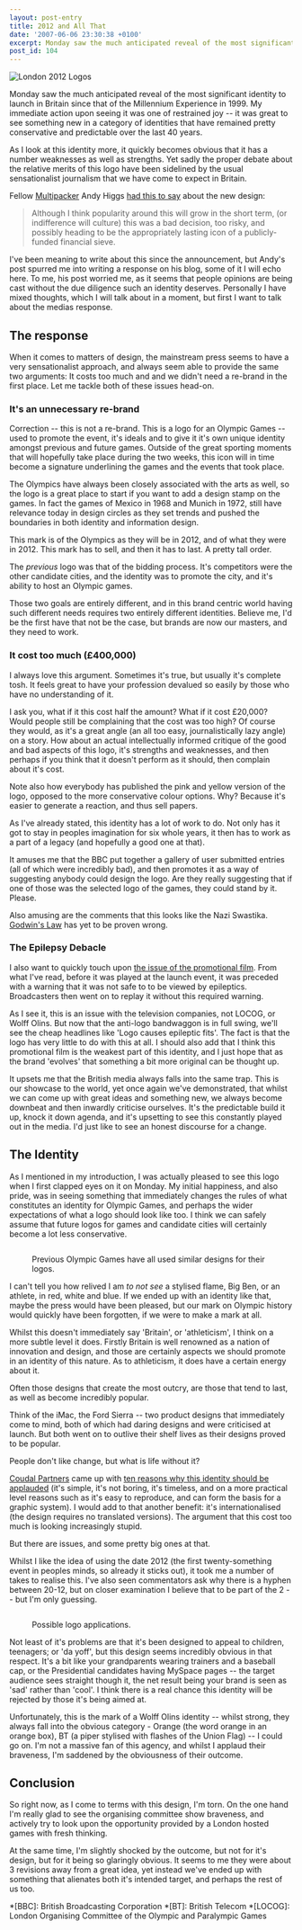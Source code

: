 ```yaml
---
layout: post-entry
title: 2012 and All That
date: '2007-06-06 23:30:38 +0100'
excerpt: Monday saw the much anticipated reveal of the most significant identity to launch in Britain since that of the Millennium Experience in 1999; the logo for the 2012 London Olympic Games.
post_id: 104
---
```

![London 2012 Logos](/assets/images/2007/06/2012_and_all_that.jpg)

Monday saw the much anticipated reveal of the most significant identity to launch in Britain since that of the Millennium Experience in 1999. My immediate action upon seeing it was one of restrained joy -- it was great to see something new in a category of identities that have remained pretty conservative and predictable over the last 40 years.

As I look at this identity more, it quickly becomes obvious that it has a number weaknesses as well as strengths.  Yet sadly the proper debate about the relative merits of this logo have been sidelined by the usual sensationalist journalism that we have come to expect in Britain.

Fellow [Multipacker][1] Andy Higgs [had this to say][2] about the new design:

> Although I think popularity around this will grow in the short term, (or indifference will culture) this was a bad decision, too risky, and possibly heading to be the appropriately lasting icon of a publicly-funded financial sieve.

I've been meaning to write about this since the announcement, but Andy's post spurred me into writing a response on his blog, some of it I will echo here. To me, his post worried me, as it seems that people opinions are being cast without the due diligence such an identity deserves. Personally I have mixed thoughts, which I will talk about in a moment, but first I want to talk about the medias response.

[1]: http://www.multipack.co.uk/
[2]: http://justbeyondthebridge.co.uk/blog/that-olympic-logo/

<!--more-->

## The response
When it comes to matters of design, the mainstream press seems to have a very sensationalist approach, and always seem able to provide the same two arguments: It costs too much and and we didn't need a re-brand in the first place. Let me tackle both of these issues head-on.

### It's an unnecessary re-brand
Correction -- this is not a re-brand. This is a logo for an Olympic Games -- used to promote the event, it's ideals and to give it it's own unique identity amongst previous and future games. Outside of the great sporting moments that will hopefully take place during the two weeks, this icon will in time become a signature underlining the games and the events that took place.

The Olympics have always been closely associated with the arts as well, so the logo is a great place to start if you want to add a design stamp on the games. In fact the games of Mexico in 1968 and Munich in 1972, still have relevance today in design circles as they set trends and pushed the boundaries in both identity and information design.

This mark is of the Olympics as they will be in 2012, and of what they were in 2012. This mark has to sell, and then it has to last. A pretty tall order.

The *previous* logo was that of the bidding process. It's competitors were the other candidate cities, and the identity was to promote the city, and it's ability to host an Olympic games.

Those two goals are entirely different, and in this brand centric world having such different needs requires two entirely different identities. Believe me, I'd be the first have that not be the case, but brands are now our masters, and they need to work.

### It cost too much (£400,000)
I always love this argument. Sometimes it's true, but usually it's complete tosh. It feels great to have your profession devalued so easily by those who have no understanding of it.

I ask you, what if it this cost half the amount? What if it cost £20,000? Would people still be complaining that the cost was too high? Of course they would, as it's a great angle (an all too easy, journalistically lazy angle) on a story. How about an actual intellectually informed critique of the good and bad aspects of this logo, it's strengths and weaknesses, and then perhaps if you think that it doesn't perform as it should, then complain about it's cost.  

Note also how everybody has published the pink and yellow version of the logo, opposed to the more conservative colour options. Why? Because it's easier to generate a reaction, and thus sell papers.

As I've already stated, this identity has a lot of work to do. Not only has it got to stay in peoples imagination for six whole years, it then has to work as a part of a legacy (and hopefully a good one at that).

It amuses me that the BBC put together a gallery of user submitted entries (all of which were incredibly bad), and then promotes it as a way of suggesting anybody could design the logo. Are they really suggesting that if one of those was the selected logo of the games, they could stand by it. Please.

Also amusing are the comments that this looks like the Nazi Swastika. [Godwin's Law][3] has yet to be proven wrong.

### The Epilepsy Debacle
I also want to quickly touch upon [the issue of the promotional film][4]. From what I've read, before it was played at the launch event, it was preceded with a warning that it was not safe to to be viewed by epileptics.  Broadcasters then went on to replay it without this required warning.

As I see it, this is an issue with the television companies, not LOCOG, or Wolff Olins. But now that the anti-logo bandwaggon is in full swing, we'll see the cheap headlines like 'Logo causes epileptic fits'. The fact is that the logo has very little to do with this at all. I should also add that I think this promotional film is the weakest part of this identity, and I just hope that as the brand 'evolves' that something a bit more original can be thought up.

It upsets me that the British media always falls into the same trap. This is our showcase to the world, yet once again we've demonstrated, that whilst we can come up with great ideas and something new, we always become downbeat and then inwardly criticise ourselves. It's the predictable build it up, knock it down agenda, and it's upsetting to see this constantly played out in the media. I'd just like to see an honest discourse for a change.

## The Identity
As I mentioned in my introduction, I was actually pleased to see this logo when I first clapped eyes on it on Monday. My initial happiness, and also pride, was in seeing something that immediately changes the rules of what constitutes an identity for Olympic Games, and perhaps the wider expectations of what a logo should look like too. I think we can safely assume that future logos for games and candidate cities will certainly become a lot less conservative.

<figure>
    <img src="/assets/images/2007/06/pastolympiclogos.png" alt=""/>
    <figcaption>
        <p>Previous Olympic Games have all used similar designs for their logos.</p>
    </figcaption>
</figure>

I can't tell you how relived I am *to not see* a stylised flame, Big Ben, or an athlete, in red, white and blue. If we ended up with an identity like that, maybe the press would have been pleased, but our mark on Olympic history would quickly have been forgotten, if we were to make a mark at all.

Whilst this doesn't immediately say 'Britain', or 'athleticism', I think on a more subtle level it does. Firstly Britain is well renowned as a nation of innovation and design, and those are certainly aspects we should promote in an identity of this nature. As to athleticism, it does have a certain energy about it.

Often those designs that create the most outcry, are those that tend to last, as well as become incredibly popular.

Think of the iMac, the Ford Sierra -- two product designs that immediately come to mind, both of which had daring designs and were criticised at launch. But both went on to outlive their shelf lives as their designs proved to be popular.

People don't like change, but what is life without it?

[Coudal Partners][5] came up with [ten reasons why this identity should be applauded][6] (it's simple, it's not boring, it's timeless, and on a more practical level reasons such as it's easy to reproduce, and can form the basis for a graphic system). I would add to that another benefit: it's internationalised (the design requires no translated versions). The argument that this cost too much is looking increasingly stupid.

But there are issues, and some pretty big ones at that.

Whilst I like the idea of using the date 2012 (the first twenty-something event in peoples minds, so already it sticks out), it took me a number of takes to realise this. I've also seen commentators ask why there is a hyphen between 20-12, but on closer examination I believe that to be part of the 2 -- but I'm only guessing.

<figure>
    <img src="/assets/images/2007/06/2012logoapplications.jpg" alt=""/>
    <figcaption>
        <p>Possible logo applications.</p>
    </figcaption>
</figure>

Not least of it's problems are that it's been designed to appeal to children, teenagers; or 'da yoff', but this design seems incredibly obvious in that respect. It's a bit like your grandparents wearing trainers and a baseball cap, or the Presidential candidates having MySpace pages -- the target audience sees straight though it, the net result being your brand is seen as 'sad' rather than 'cool'. I think there is a real chance this identity will be rejected by those it's being aimed at.

Unfortunately, this is the mark of a Wolff Olins identity -- whilst strong, they always fall into the obvious category - Orange (the word orange in an orange box), BT (a piper stylised with flashes of the Union Flag) -- I could go on.  I'm not a massive fan of this agency, and whilst I applaud their braveness, I'm saddened by the obviousness of their outcome.

## Conclusion
So right now, as I come to terms with this design, I'm torn. On the one hand I'm really glad to see the organising committee show braveness, and actively try to look upon the opportunity provided by a London hosted games with fresh thinking.  

At the same time, I'm slightly shocked by the outcome, but not for it's design, but for it being so glaringly obvious.  It seems to me they were about 3 revisions away from a great idea, yet instead we've ended up with something that alienates both it's intended target, and perhaps the rest of us too.

[3]: http://en.wikipedia.org/wiki/Godwins_Law
[4]: http://news.bbc.co.uk/2/hi/uk_news/england/london/6724245.stm
[5]: http://coudal.com/
[6]: http://coudal.com/olympics.php

*[BBC]: British Broadcasting Corporation
*[BT]: British Telecom
*[LOCOG]: London Organising Committee of the Olympic and Paralympic Games